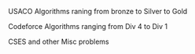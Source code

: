 USACO Algorithms raning from bronze to Silver to Gold

Codeforce Algorithms ranging from Div 4 to Div 1

CSES and other Misc problems
